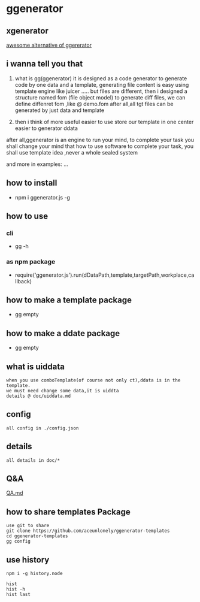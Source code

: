 # ggenerator

## xgenerator

[awesome alternative of ggererator](https://github.com/apporoad/xgenerator "xg")  

## i wanna tell you that
1. what is gg(ggenerator)
    it is designed as a code generator to generate code by one data and a template,
    generating file content is easy using template engine like juicer .....
    but files are different, then i designed a structure named fom (file object model)
    to generate diff files, we can define diffenret fom ,like @ demo.fom
    after all,all tgt files can be generated by just data and template

2. then i think of
    more useful
    easier to use
    store our template in one center
    easier to generator ddata

after all,ggenerator is an engine to run your mind, to complete your task
    you shall change your mind that how to use software to complete your task,
        you shall use template idea ,never a whole sealed system

and more in examples:
...

## how to install 
* npm i ggenerator.js -g

## how to use 
### cli
* gg -h

### as npm package
* require('ggenerator.js').run(dDataPath,template,targetPath,workplace,callback)

## how to make a template package
* gg empty

## how to make a ddate package
* gg empty

## what is uiddata
    when you use comboTemplate(of course not only ct),ddata is in the template.
    we must need change some data,it is uiddta
    details @ doc/uiddata.md

## config
    all config in ./config.json


## details
    all details in doc/*

## Q&A
[QA.md](QA.md)


## how to share templates Package
    use git to share
    git clone https://github.com/aceunlonely/ggenerator-templates
    cd ggenerator-templates
    gg config

## use  history
    npm i -g history.node
```shell
hist
hist -h
hist last
```
